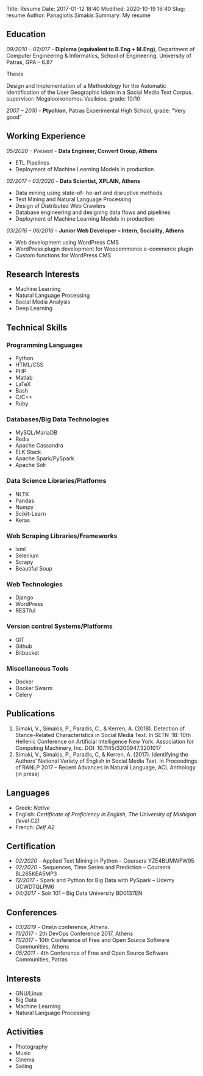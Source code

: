 Title: Resume
Date: 2017-01-12 18:40
Modified: 2020-10-19 18:40
Slug: resume
Author: Panagiotis Simakis
Summary: My resume

## Education

*09/2010 – 02/017* - **Diploma (equivalent to B.Eng + M.Eng)**, Department of Computer Engineering & Informatics, School of Engineering, University of Patras, GPA – 6.87

Thesis

Design and Implementation of a Methodology for the Automatic Identification
of the User Geographic Idiom in a Social Media Text Corpus.
supervisor: Megalooikonomou Vasileios, grade: 10/10

*2007 – 2010* - **Ptychion**, Patras Experimental High School, grade: “Very good”

## Working Experience

*05/2020 – Present* - **Data Engineer, Convert Group, Athens**

 - ETL Pipelines
 - Deployment of Machine Learning Models in production 

*02/2017 – 03/2020* - **Data Scientist, XPLAIN, Athens**

 - Data mining using state-of- he-art and disruptive methods
 - Text Mining and Natural Language Processing
 - Design of Distributed Web Crawlers
 - Database engineering and designing data flows and pipelines
 - Deployment of Machine Learning Models in production 

*03/2016 – 06/2016* - **Junior Web Developer – Intern, Sociality, Athens**

 - Web development using WordPress CMS
 - WordPress plugin development for Woocommerce e-commerce plugin
 - Custom functions for WordPress CMS

## Research Interests

 - Machine Learning
 - Natural Language Processing
 - Social Media Analysis
 - Deep Learning

## Technical Skills

### Programming Languages

 - Python
 - HTML/CSS
 - PHP
 - Matlab
 - LaTeX
 - Bash
 - C/C++
 - Ruby

### Databases/Big Data Technologies

 - MySQL/MariaDB
 - Redis
 - Apache Cassandra
 - ELK Stack
 - Apache Spark/PySpark
 - Apache Solr

### Data Science Libraries/Platforms

 - NLTK
 - Pandas
 - Numpy
 - Scikit-Learn
 - Keras

### Web Scraping Libraries/Frameworks

 - lxml
 - Selenium
 - Scrapy
 - Beautiful Soup

### Web Technologies

 - Django
 - WordPress
 - RESTful

### Version control Systems/Platforms

 - GIT
 - Github
 - Bitbucket

### Miscellaneous Tools

 - Docker
 - Docker Swarm
 - Celery

## Publications

 1. Simaki, V., Simakis, P., Paradis, C., & Kerren, A. (2018). Detection of Stance-Related Characteristics in Social Media Text. In SETN ’18: 10th Hellenic Conference on Artificial Intelligence New York: Association for Computing Machinery, Inc. DOI: 10.1145/3200947.3201017
 2. Simaki, V., Simakis, P., Paradis, C, & Kerren, A. (2017). Identifying the Authors’ National Variety of English in Social Media Text. In Proceedings of RANLP 2017 – Recent Advances in Natural Language, ACL Anthology (in press)

## Languages

 - Greek: *Native*
 - English: *Certificate of Proficiency in English, The University of Mishigan (level C2)*
  - French: *Delf A2*

## Certification

 - *02/2020* - Applied Text Mining in Python – Coursera YZE4BUMWFW95
 - *02/2020* - Sequences, Time Series and Prediction – Coursera BL265KEA5MP3
 - *12/2017* - Spark and Python for Big Data with PySpark – Udemy UCWDTQLPM6
 - *04/2017* - Solr 101 – Big Data University BD0137EN

## Conferences

 - *03/2019* - Oπe\n conference, Athens.
 - *11/2017* - 2th DevOps Conference 2017, Athens
 - *11/2017* - 10th Conference of Free and Open Source Software Communities, Athens
 - *05/2011* - 4th Conference of Free and Open Source Software Communities, Patras

## Interests

 - GNU/Linux
 - Big Data
 - Machine Learning
 - Natural Language Processing

## Activities

 - Photography
 - Music
 - Cinema
 - Sailing

